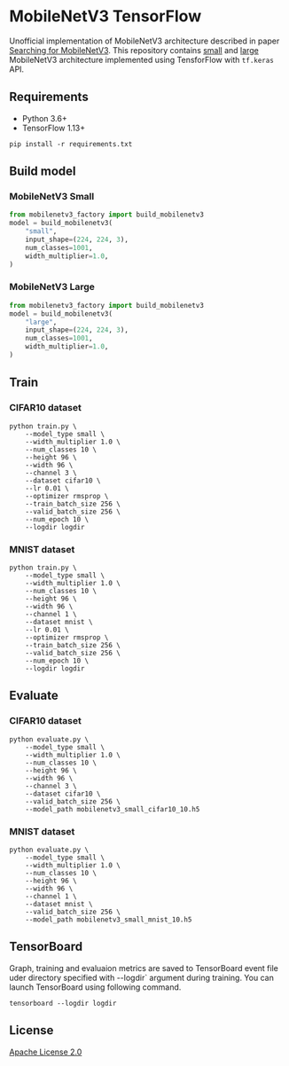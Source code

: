 # MobileNetV3 TensorFlow
Unofficial implementation of MobileNetV3 architecture described in paper [Searching for MobileNetV3](https://arxiv.org/abs/1905.02244).
This repository contains [small](https://github.com/bisonai/mobilenetv3-tensorflow/blob/master/mobilenetv3_small.py) and [large](https://github.com/bisonai/mobilenetv3-tensorflow/blob/master/mobilenetv3_large.py) MobileNetV3 architecture implemented using TensforFlow with `tf.keras` API.

## Requirements
* Python 3.6+
* TensorFlow 1.13+

```shell
pip install -r requirements.txt
```


## Build model

### MobileNetV3 Small
```python
from mobilenetv3_factory import build_mobilenetv3
model = build_mobilenetv3(
    "small",
    input_shape=(224, 224, 3),
    num_classes=1001,
    width_multiplier=1.0,
)
```

### MobileNetV3 Large

```python
from mobilenetv3_factory import build_mobilenetv3
model = build_mobilenetv3(
    "large",
    input_shape=(224, 224, 3),
    num_classes=1001,
    width_multiplier=1.0,
)
```

## Train

### CIFAR10 dataset

```shell
python train.py \
    --model_type small \
    --width_multiplier 1.0 \
    --num_classes 10 \
    --height 96 \
    --width 96 \
    --channel 3 \
    --dataset cifar10 \
    --lr 0.01 \
    --optimizer rmsprop \
    --train_batch_size 256 \
    --valid_batch_size 256 \
    --num_epoch 10 \
    --logdir logdir
```

### MNIST dataset

```shell
python train.py \
    --model_type small \
    --width_multiplier 1.0 \
    --num_classes 10 \
    --height 96 \
    --width 96 \
    --channel 1 \
    --dataset mnist \
    --lr 0.01 \
    --optimizer rmsprop \
    --train_batch_size 256 \
    --valid_batch_size 256 \
    --num_epoch 10 \
    --logdir logdir
```

## Evaluate

### CIFAR10 dataset

```shell
python evaluate.py \
    --model_type small \
    --width_multiplier 1.0 \
    --num_classes 10 \
    --height 96 \
    --width 96 \
    --channel 3 \
    --dataset cifar10 \
    --valid_batch_size 256 \
    --model_path mobilenetv3_small_cifar10_10.h5
```

### MNIST dataset

```shell
python evaluate.py \
    --model_type small \
    --width_multiplier 1.0 \
    --num_classes 10 \
    --height 96 \
    --width 96 \
    --channel 1 \
    --dataset mnist \
    --valid_batch_size 256 \
    --model_path mobilenetv3_small_mnist_10.h5
```

## TensorBoard
Graph, training and evaluaion metrics are saved to TensorBoard event file uder directory specified with --logdir` argument during training.
You can launch TensorBoard using following command.

```shell
tensorboard --logdir logdir
```


## License
[Apache License 2.0](https://github.com/bisonai/mobilenetv3-tensorflow/blob/master/LICENSE)
